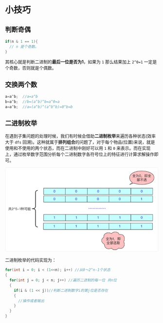 # 小技巧

## 判断奇偶

```c
if(n & 1 == 1){
  // n 是个奇数。
}
```

其核心就是判断二进制的**最后一位是否为1**，如果为 `1` 那么结果加上 `2^0=1` 一定是个奇数，否则就是个偶数。

## 交换两个数

```c
a=a^b;  //a=a^b
b=a^b;  //b=(a^b)^b=a^0=a
a=a^b;  //a=(a^b)^(a^b^b)=0^b=b
```

## 二进制枚举

在遇到子集问题的处理时候，我们有时候会借助**二进制枚举**来遍历各种状态(效率大于 `dfs` 回溯)。这种就属于**排列组合**的问题了，对于每个物品(位置)来说，就是使用和不使用的两个状态，而在二进制中刚好可以用 `1` 和 `0` 来表示。而在实现上，通过枚举数字范围分析每个二进制数字各符号位上的特征进行计算求解操作即可。

![二进制枚举](assets/images/二进制枚举.png)

二进制枚举的代码实现为：

```c
for(int i = 0; i < (1<<n); i++) //从0～2^n-1个状态
{
  for(int j = 0; j < n; j++) //遍历二进制的每一位 共n位
  {
    if(i & (1 << j))//判断二进制数字i的第j位是否存在
    {
      //操作或者输出
    }
  }
}
```
